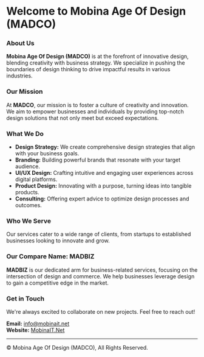 # Welcome to Mobina Age Of Design (MADCO)

### About Us

**Mobina Age Of Design (MADCO)** is at the forefront of innovative design, blending creativity with business strategy. We specialize in pushing the boundaries of design thinking to drive impactful results in various industries.

### Our Mission

At **MADCO**, our mission is to foster a culture of creativity and innovation. We aim to empower businesses and individuals by providing top-notch design solutions that not only meet but exceed expectations.

### What We Do

- **Design Strategy:** We create comprehensive design strategies that align with your business goals.
- **Branding:** Building powerful brands that resonate with your target audience.
- **UI/UX Design:** Crafting intuitive and engaging user experiences across digital platforms.
- **Product Design:** Innovating with a purpose, turning ideas into tangible products.
- **Consulting:** Offering expert advice to optimize design processes and outcomes.

### Who We Serve

Our services cater to a wide range of clients, from startups to established businesses looking to innovate and grow.

### Our Compare Name: MADBIZ

**MADBIZ** is our dedicated arm for business-related services, focusing on the intersection of design and commerce. We help businesses leverage design to gain a competitive edge in the market.

### Get in Touch

We're always excited to collaborate on new projects. Feel free to reach out!

**Email:** [info@mobinait.net](mailto:info@mobinait.net)  
**Website:** [MobinaIT.Net](https://MobinaIT.Net)

---

© Mobina Age Of Design (MADCO), All Rights Reserved.